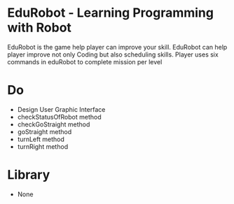 # EduRobot - Learning Programming with Robot
EduRobot is the game help player can improve your skill.
EduRobot can help player improve not only Coding but also scheduling skills.
Player uses six commands in eduRobot to complete mission per level

# Do
- Design User Graphic Interface
- checkStatusOfRobot method
- checkGoStraight method
- goStraight method
- turnLeft method
- turnRight method

# Library
- None
